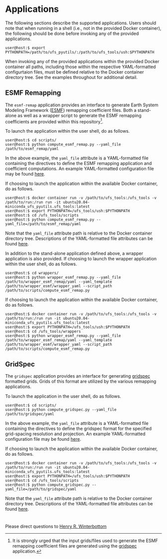 # Applications

The following sections describe the supported applications. Users
should note that when running in a shell (i.e., not in the provided
Docker container), the following should be done before invoking any of
the provided applications.

~~~
user@host:$ export PYTHONPATH=/path/to/ufs_pyutils/:/path/to/ufs_tools/ush:$PYTHONPATH
~~~

When invoking any of the provided applications within the provided
Docker container all paths, including those within the respective
YAML-formatted configurtaion files, must be defined relative to the
Docker container directory tree. See the examples throughout for
additional detail.

## ESMF Remapping

The `esmf-remap` application provides an interface to generate Earth
System Modeling Framework ([ESMF](https://earthsystemmodeling.org/))
remapping coefficient files. Both a stand-alone as well as a wrapper
script to generate the ESMF remapping coefficients are provided within
this repository[^1].

[^1]: It is strongly urged that the input grids/files used to generate
the ESMF remapping coefficient files are generated using the
[gridspec](#gridspec) application.

To launch the application within the user shell, do as follows.

~~~
user@host:$ cd scripts/
user@host:$ python compute_esmf_remap.py --yaml_file /path/to/esmf_remap/yaml
~~~

In the above example, the `yaml_file` attribute is a YAML-formatted
file containing the directives to define the ESMF remapping
application and coefficient computations. An example YAML-formatted
configuration file may be found
[here](./parm/esmf_remap/esmf_remap.yaml).

If choosing to launch the application within the available Docker
container, do as follows.

~~~
user@host:$ docker container run -v /path/to/ufs_tools:/ufs_tools -v /path/to/run:/run run -it ubuntu20.04-miniconda_ufs_pyutils.ufs_tools:latest
user@host:$ export PYTHONPATH=/ufs_tools/ush:$PYTHONPATH
user@host:$ cd /ufs_tools/scripts
user@host:$ python compute_esmf_remap.py --yaml_file=/path/to/esmf_remap/yaml
~~~

Note that the `yaml_file` attribute path is relative to the Docker
container directory tree. Descriptions of the YAML-formatted file
attributes can be found [here](parm/esmf_remap/README.md).

In addition to the stand-alone application defined above, a wrapper
application is also provided. If choosing to launch the wrapper
application within the user shell, do as follows.

~~~
user@host:$ cd wrappers/
user@host:$ python wrapper_esmf_remap.py --yaml_file /path/to/wrapper_esmf_remap/yaml --yaml_template /path/to/wrapper_esmf/wrapper_yaml --script_path /path/to/scripts/compute_esmf_remap.py
~~~

If choosing to launch the application within the available Docker
container, do as follows.

~~~
user@host:$ docker container run -v /path/to/ufs_tools:/ufs_tools -v /path/to/run:/run run -it ubuntu20.04-miniconda_ufs_pyutils.ufs_tools:latest
user@host:$ export PYTHONPATH=/ufs_tools/ush:$PYTHONPATH
user@host:$ cd /ufs_tools/wrappers
user@host:$ python wrapper_esmf_remap.py --yaml_file /path/to/wrapper_esmf_remap/yaml --yaml_template /path/to/wrapper_esmf/wrapper_yaml --script_path /path/to/scripts/compute_esmf_remap.py
~~~

## GridSpec

The `gridspec` application provides an interface for generating
[gridspec](https://arxiv.org/pdf/1911.08638.pdf) formatted
grids. Grids of this format are utilized by the various remapping
applications.

To launch the application in the user shell, do as follows.

~~~
user@host:$ cd scripts/
user@host:$ python compute_gridspec.py --yaml_file /path/to/gridspec/yaml
~~~

In the above example, the `yaml_file` attribute is a YAML-formatted
file containing the directives to define the gridspec format for the
specified grid-spacing resolution and projection. An example
YAML-formatted configuration file may be found
[here](./parm/gridspec/gridspec.yaml).

If choosing to launch the application within the available Docker
container, do as follows.

~~~
user@host:$ docker container run -v /path/to/ufs_tools:/ufs_tools -v /path/to/run:/run run -it ubuntu20.04-miniconda_ufs_pyutils.ufs_tools:latest
user@host:$ export PYTHONPATH=/ufs_tools/ush:$PYTHONPATH
user@host:$ cd /ufs_tools/scripts
user@host:$ python compute_gridspec.py --yaml_file=/path/to/gridspec/yaml
~~~

Note that the `yaml_file` attribute path is relative to the Docker
container directory tree. Descriptions of the YAML-formatted file
attributes can be found [here](parm/gridspec/README.md).

#

Please direct questions to [Henry
R. Winterbottom](mailto:henry.winterbottom@noaa.gov?subject=[ufs_tools])
